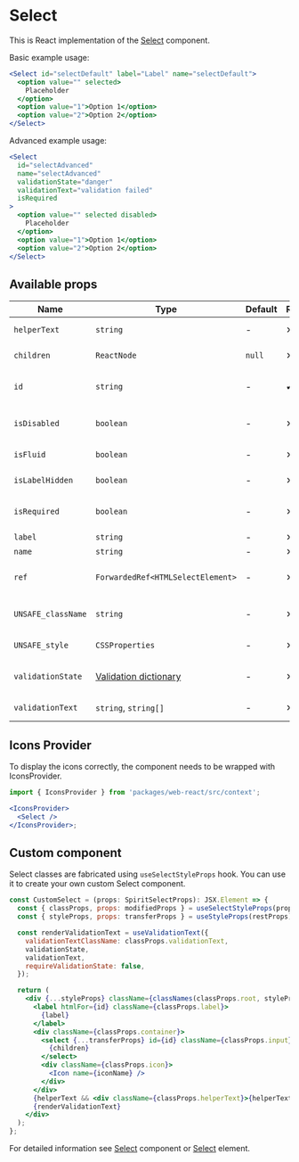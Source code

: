 # Select

This is React implementation of the [Select][select] component.

Basic example usage:

```jsx
<Select id="selectDefault" label="Label" name="selectDefault">
  <option value="" selected>
    Placeholder
  </option>
  <option value="1">Option 1</option>
  <option value="2">Option 2</option>
</Select>
```

Advanced example usage:

```jsx
<Select
  id="selectAdvanced"
  name="selectAdvanced"
  validationState="danger"
  validationText="validation failed"
  isRequired
>
  <option value="" selected disabled>
    Placeholder
  </option>
  <option value="1">Option 1</option>
  <option value="2">Option 2</option>
</Select>
```

## Available props

| Name               | Type                                           | Default | Required | Description                     |
| ------------------ | ---------------------------------------------- | ------- | -------- | ------------------------------- |
| `helperText`       | `string`                                       | -       | ✕        | Custom helper text              |
| `children`         | `ReactNode`                                    | `null`  | ✕        | Content of the Select           |
| `id`               | `string`                                       | -       | ✔        | Select and label identification |
| `isDisabled`       | `boolean`                                      | -       | ✕        | Whether is field disabled       |
| `isFluid`          | `boolean`                                      | -       | ✕        | Whether is field is fluid       |
| `isLabelHidden`    | `boolean`                                      | -       | ✕        | Whether is label hidden         |
| `isRequired`       | `boolean`                                      | -       | ✕        | Whether is field required       |
| `label`            | `string`                                       | -       | ✕        | Label text                      |
| `name`             | `string`                                       | -       | ✕        | Select name                     |
| `ref`              | `ForwardedRef<HTMLSelectElement>`              | -       | ✕        | Select element reference        |
| `UNSAFE_className` | `string`                                       | -       | ✕        | Wrapper custom class name       |
| `UNSAFE_style`     | `CSSProperties`                                | -       | ✕        | Wrapper custom style            |
| `validationState`  | [Validation dictionary][dictionary-validation] | -       | ✕        | Type of validation state        |
| `validationText`   | `string`, `string[]`                           | -       | ✕        | Validation text                 |

## Icons Provider

To display the icons correctly, the component needs to be wrapped with IconsProvider.

```jsx
import { IconsProvider } from 'packages/web-react/src/context';

<IconsProvider>
  <Select />
</IconsProvider>;
```

## Custom component

Select classes are fabricated using `useSelectStyleProps` hook. You can use it to create your own custom Select component.

```jsx
const CustomSelect = (props: SpiritSelectProps): JSX.Element => {
  const { classProps, props: modifiedProps } = useSelectStyleProps(props);
  const { styleProps, props: transferProps } = useStyleProps(restProps);

  const renderValidationText = useValidationText({
    validationTextClassName: classProps.validationText,
    validationState,
    validationText,
    requireValidationState: false,
  });

  return (
    <div {...styleProps} className={classNames(classProps.root, styleProps.className)}>
      <label htmlFor={id} className={classProps.label}>
        {label}
      </label>
      <div className={classProps.container}>
        <select {...transferProps} id={id} className={classProps.input} ref={ref}>
          {children}
        </select>
        <div className={classProps.icon}>
          <Icon name={iconName} />
        </div>
      </div>
      {helperText && <div className={classProps.helperText}>{helperText}</div>}
      {renderValidationText}
    </div>
  );
};
```

For detailed information see [Select][select] component or [Select][select-element] element.

[select]: https://github.com/lmc-eu/spirit-design-system/blob/main/packages/web/src/scss/components/Select/README.md
[select-element]: https://developer.mozilla.org/en-US/docs/Web/HTML/Element/select
[dictionary-validation]: https://github.com/lmc-eu/spirit-design-system/blob/main/docs/DICTIONARIES.md#validation
